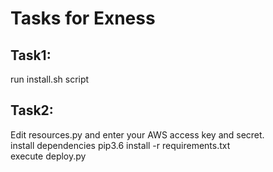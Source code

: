 # Tasks for Exness

## Task1:
run install.sh script

## Task2:
Edit resources.py and enter your AWS access key and secret.<br />
install dependencies pip3.6 install -r requirements.txt<br />
execute deploy.py <br />
